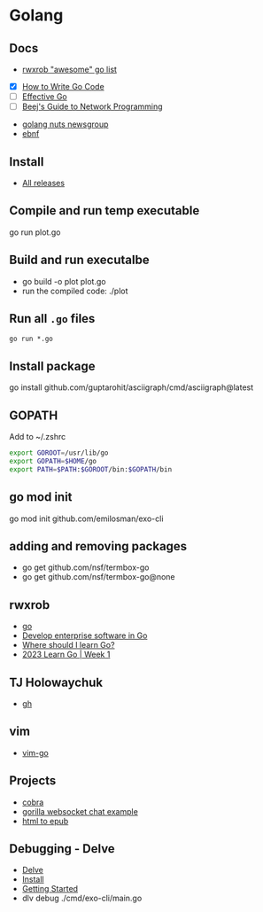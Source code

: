 # Golang

## Docs
- [rwxrob "awesome" go list](https://github.com/rwxrob/awesome-go?tab=readme-ov-file)
- [x] [How to Write Go Code](https://go.dev/doc/code)
- [ ] [Effective Go](https://go.dev/doc/effective_go)
- [ ] [Beej's Guide to Network Programming](https://beej.us/guide/bgnet/html/split/)
- [golang nuts newsgroup](https://groups.google.com/g/golang-nuts)
- [ebnf](https://pkg.go.dev/golang.org/x/exp/ebnf)

## Install
- [All releases](https://go.dev/dl/)

## Compile and run temp executable
go run plot.go

## Build and run executalbe
- go build -o plot plot.go
- run the compiled code: ./plot

## Run all `.go` files
`go run *.go`

## Install package
go install github.com/guptarohit/asciigraph/cmd/asciigraph@latest

## GOPATH
Add to ~/.zshrc

```bash
export GOROOT=/usr/lib/go
export GOPATH=$HOME/go
export PATH=$PATH:$GOROOT/bin:$GOPATH/bin
```

## go mod init
go mod init github.com/emilosman/exo-cli

## adding and removing packages
- go get github.com/nsf/termbox-go
- go get github.com/nsf/termbox-go@none

## rwxrob
- [go](./rwxrob.md#go)
- [Develop enterprise software in Go](https://skilstak.io/boost/go/)
- [Where should I learn Go?](https://www.youtube.com/watch?v=zRxa224BG80)
- [2023 Learn Go | Week 1](https://www.youtube.com/watch?v=rfspYuA-0EY)

## TJ Holowaychuk
- [gh](https://github.com/tj)

## vim
- [vim-go](https://github.com/fatih/vim-go)

## Projects
- [cobra](https://github.com/spf13/cobra)
- [gorilla websocket chat example](https://github.com/gorilla/websocket/tree/master/examples/chat)
- [html to epub](https://github.com/gonejack/html-to-epub)

## Debugging - Delve
- [Delve](https://github.com/go-delve/delve)
- [Install](https://github.com/go-delve/delve/tree/master/Documentation/installation)
- [Getting Started](https://github.com/go-delve/delve/blob/master/Documentation/cli/getting_started.md)
- dlv debug ./cmd/exo-cli/main.go
